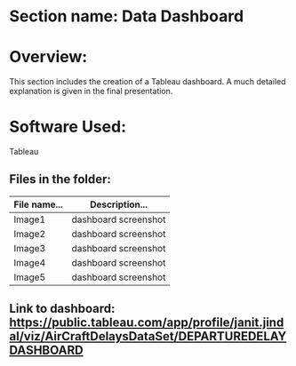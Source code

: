 # Section name: Data Dashboard

# Overview: 
This section includes the creation of a Tableau dashboard. A much detailed explanation is given in the final presentation.

# Software Used:
Tableau

## Files in the folder:

|File name...| Description...      |
|------------|---------------------|
|Image1      | dashboard screenshot|
|Image2      | dashboard screenshot|
|Image3      | dashboard screenshot|
|Image4      | dashboard screenshot|
|Image5      | dashboard screenshot|

## Link to dashboard: https://public.tableau.com/app/profile/janit.jindal/viz/AirCraftDelaysDataSet/DEPARTUREDELAYDASHBOARD 
